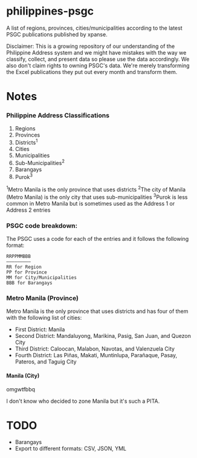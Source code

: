 # philippines-psgc

A list of regions, provinces, cities/municipalities according to the latest PSGC publications published by xpanse.

Disclaimer: This is a growing repository of our understanding of the Philippine Address system and we might have mistakes with the way we classify, collect, and present data so please use the data accordingly. We also don't claim rights to owning PSGC's data. We're merely transforming the Excel publications they put out every month and transform them.

# Notes

### Philippine Address Classifications

1. Regions
2. Provinces
3. Districts<sup>1</sup>
4. Cities
5. Municipalities
6. Sub-Municipalities<sup>2</sup>
7. Barangays
8. Purok<sup>3</sup>

<sup>1</sup>Metro Manila is the only province that uses districts
<sup>2</sup>The city of Manila (Metro Manila) is the only city that uses sub-municipalities
<sup>3</sup>Purok is less common in Metro Manila but is sometimes used as the Address 1 or Address 2 entries

### PSGC code breakdown:

The PSGC uses a code for each of the entries and it follows the following format:

```
RRPPMMBBB
–––––––––
RR for Region
PP for Province
MM for City/Municipalities
BBB for Barangays
```

### Metro Manila (Province)

Metro Manila is the only province that uses districts and has four of them with the following list of cities: 
- First District: Manila
- Second District: Mandaluyong, Marikina, Pasig, San Juan, and Quezon City
- Third District: Caloocan, Malabon, Navotas, and Valenzuela City
- Fourth District: Las Piñas, Makati, Muntinlupa, Parañaque, Pasay, Pateros, and Taguig City

#### Manila (City)

omgwtfbbq

I don't know who decided to zone Manila but it's such a PITA. 

# TODO

- Barangays
- Export to different formats: CSV, JSON, YML